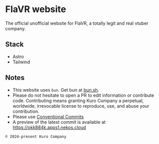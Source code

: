 # FlaVR website

The official unofficial website for FlaVR, a totally legit and real vtuber company.

## Stack
- Astro
- Tailwind

## Notes
- This website uses `bun`. Get bun at [bun.sh](https://bun.sh).
- Please do not hesitate to open a PR to edit information or contribute code. Contributing means granting Kuro Company a perpetual, worldwide, irrevocable license to reproduce, use, and abuse your contribution.
- Please use [Conventional Commits](https://www.conventionalcommits.org/)
- A preview of the latest commit is available at https://okk884k.apps1.nekos.cloud

`© 2024-present Kuro Company`
